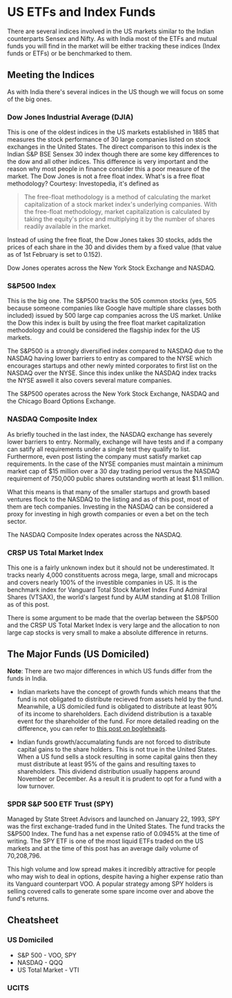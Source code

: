# US ETFs and Index Funds

There are several indices involved in the US markets similar to the Indian counterparts Sensex and Nifty. As with India most of the ETFs and mutual funds you will find in the market will be either tracking these indices (Index funds or ETFs) or be benchmarked to them. 

## Meeting the Indices

As with India there's several indices in the US though we will focus on some of the big ones.

### Dow Jones Industrial Average (DJIA)
This is one of the oldest indices in the US markets established in 1885 that measures the stock performance of 30 large companies listed on stock exchanges in the United States. The direct comparison to this index is the Indian S&P BSE Sensex 30 index though there are some key differences to the dow and all other indices. This difference is very important and the reason why most people in finance consider this a poor measure of the market. The Dow Jones is not a free float index. What's is a free float methodology? Courtesy: Investopedia, it's defined as 

>  The free-float methodology is a method of calculating the market capitalization of a stock market index's underlying companies. With the free-float methodology, market capitalization is calculated by taking the equity's price and multiplying it by the number of shares readily available in the market. 

Instead of using the free float, the Dow Jones takes 30 stocks, adds the prices of each share in the 30 and divides them by a fixed value (that value as of 1st February is set to 0.152).

Dow Jones operates across the New York Stock Exchange and NASDAQ.

### S&P500 Index

This is the big one. The S&P500 tracks the 505 common stocks (yes, 505 because someone companies like Google have multiple share classes both included) issued by 500 large cap companies across the US market. Unlike the Dow this index is built by using the free float market capitalization methodology and could be considered the flagship index for the US markets. 

The S&P500 is a strongly diversified index compared to NASDAQ due to the NASDAQ having lower barriers to entry as compared to the NYSE which encourages startups and other newly minted corporates to first list on the NASDAQ over the NYSE. Since this index unlike the NASDAQ index tracks the NYSE aswell it also covers several mature companies. 

The S&P500  operates across the New York Stock Exchange, NASDAQ and the Chicago Board Options Exchange.

### NASDAQ Composite Index

As briefly touched in the last index, the NASDAQ exchange has severely lower barriers to entry. Normally, exchange will have tests and if a company can satify all requirements under a single test they qualify to list. Furthermore, even post listing the company must satisfy market cap requirements. In the case of the NYSE companies must maintain a minimum market cap of $15 million over a 30 day trading period versus the NASDAQ requirement of 750,000 public shares outstanding worth at least $1.1 million. 

What this means is that many of the smaller startups and growth based ventures flock to the NASDAQ to the listing and as of this post, most of them are tech companies. Investing in the NASDAQ can be considered a proxy for investing in high growth companies or even a bet on the tech sector.

The NASDAQ Composite Index operates across the NASDAQ.

### CRSP US Total Market Index

This one is a fairly unknown index but it should not be underestimated. It tracks nearly 4,000 constituents across mega, large, small and microcaps and covers nearly 100% of the investible companies in US. It is the benchmark index for Vanguard Total Stock Market Index Fund Admiral Shares (VTSAX), the world's largest fund by AUM standing at $1.08 Trillion as of this post. 

There is some argument to be made that the overlap between the S&P500 and the CRSP US Total Market Index is very large and the allocation to non large cap stocks is very small to make a absolute difference in returns.

## The Major Funds (US Domiciled)

**Note**: There are two major differences  in which US funds differ from the funds in India. 

* Indian markets have the concept of growth funds which means that the fund is not obligated to distribute recieved from assets held by the fund. Meanwhile, a US domiciled fund is obligated to distribute at least 90% of its income to shareholders. Each dividend distribution is a taxable event for the shareholder of the fund. For more detailed reading on the difference, you can refer to [this post on bogleheads](https://www.bogleheads.org/wiki/Comparison_of_accumulating_ETFs_and_distributing_ETFs).

* Indian funds growth/accumalating funds are not forced to distribute capital gains to the share holders. This is not true in the United States. When a US fund sells a stock resulting in some capital gains then they must distribute at least 95% of the gains and resulting taxes to shareholders. This dividend distribution usually happens around November or December. As a result it is prudent to opt for a fund with a low turnover.

### SPDR S&P 500 ETF Trust (SPY)

Managed by State Street Advisors and launched on January 22, 1993, SPY was the first exchange-traded fund in the United States. The fund tracks the S&P500 Index. The fund has a  net expense ratio of 0.0945% at the time of writing. The SPY ETF is one of the most liquid ETFs traded on the US markets and at the time of this post has an average daily volume of 70,208,796.

This high volume and low spread makes it incredibly attractive for people who may wish to deal in options, despite having a higher expense ratio than its Vanguard counterpart VOO. A popular strategy among SPY holders is selling covered calls to generate some spare income over and above the fund's returns. 

## Cheatsheet 

### US Domiciled

* S&P 500 - VOO, SPY
* NASDAQ - QQQ
* US Total Market - VTI

### UCITS

